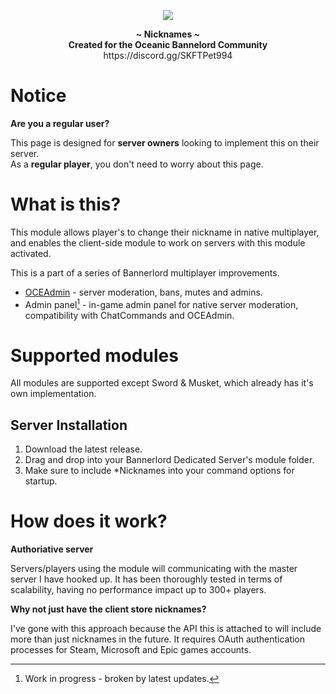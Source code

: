 <p align="center">
  <img src="https://static.wixstatic.com/media/cded79_e86e5c951f554d53b4167c3adb36856d~mv2.png/v1/fill/w_178,h_315,al_c,q_85,usm_0.66_1.00_0.01,enc_auto/logoshadow.png">
</p>

<p align="center">
  <b>~ Nicknames ~</b><br>
  <b>Created for the Oceanic Bannelord Community</b>
<br>
https://discord.gg/SKFTPet994
</p>

# Notice

**Are you a regular user?**

This page is designed for **server owners** looking to implement this on their server.<br>
As a **regular player**, you don't need to worry about this page.

# What is this?

This module allows player's to change their nickname in native multiplayer, and enables the client-side module to work on servers with this module activated.

This is a part of a series of Bannerlord multiplayer improvements.
- [OCEAdmin](https://github.com/Oceanic-Bannerlord-Official/OCEAdmin) - server moderation, bans, mutes and admins. 
- Admin panel[^1] - in-game admin panel for native server moderation, compatibility with ChatCommands and OCEAdmin.

[^1]: Work in progress - broken by latest updates.

# Supported modules

All modules are supported except Sword & Musket, which already has it's own implementation.

## Server Installation

1. Download the latest release.
2. Drag and drop into your Bannerlord Dedicated Server's module folder.
3. Make sure to include *Nicknames into your command options for startup.

# How does it work?

**Authoriative server**

Servers/players using the module will communicating with the master server I have hooked up.
It has been thoroughly tested in terms of scalability, having no performance impact up to 300+ players.

**Why not just have the client store nicknames?**

I've gone with this approach because the API this is attached to will include more than just nicknames in the future.
It requires OAuth authentication processes for Steam, Microsoft and Epic games accounts.
